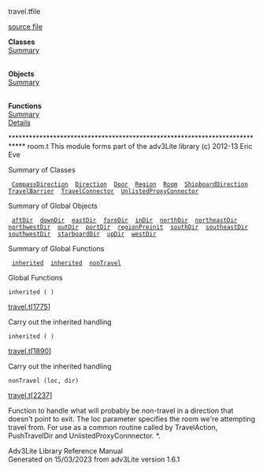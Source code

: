 <span class="title">travel.t</span><span class="type">file</span>

[source file](../source/travel.t.html)

**Classes**  
[Summary](#_ClassSummary_)  
 

**Objects**  
[Summary](#_ObjectSummary_)  
 

**Functions**  
[Summary](#_FunctionSummary_)  
[Details](#_Functions_)

<div class="fdesc">

\*\*\*\*\*\*\*\*\*\*\*\*\*\*\*\*\*\*\*\*\*\*\*\*\*\*\*\*\*\*\*\*\*\*\*\*\*\*\*\*\*\*\*\*\*\*\*\*\*\*\*\*\*\*\*\*\*\*\*\*\*\*\*\*\*\*\*\*\*\*\*\*\*\*\*\*
room.t This module forms part of the adv3Lite library (c) 2012-13 Eric
Eve

</div>

<span id="_ClassSummary_"></span>

<div class="mjhd">

<span class="hdln">Summary of Classes</span>  

</div>

` `[`CompassDirection`](../object/CompassDirection.html)`  `[`Direction`](../object/Direction.html)`  `[`Door`](../object/Door.html)`  `[`Region`](../object/Region.html)`  `[`Room`](../object/Room.html)`  `[`ShipboardDirection`](../object/ShipboardDirection.html)`  `[`TravelBarrier`](../object/TravelBarrier.html)`  `[`TravelConnector`](../object/TravelConnector.html)`  `[`UnlistedProxyConnector`](../object/UnlistedProxyConnector.html)`  `
<span id="_ObjectSummary_"></span>

<div class="mjhd">

<span class="hdln">Summary of Global Objects</span>  

</div>

` `[`aftDir`](../object/aftDir.html)`  `[`downDir`](../object/downDir.html)`  `[`eastDir`](../object/eastDir.html)`  `[`foreDir`](../object/foreDir.html)`  `[`inDir`](../object/inDir.html)`  `[`northDir`](../object/northDir.html)`  `[`northeastDir`](../object/northeastDir.html)`  `[`northwestDir`](../object/northwestDir.html)`  `[`outDir`](../object/outDir.html)`  `[`portDir`](../object/portDir.html)`  `[`regionPreinit`](../object/regionPreinit.html)`  `[`southDir`](../object/southDir.html)`  `[`southeastDir`](../object/southeastDir.html)`  `[`southwestDir`](../object/southwestDir.html)`  `[`starboardDir`](../object/starboardDir.html)`  `[`upDir`](../object/upDir.html)`  `[`westDir`](../object/westDir.html)`  `
<span id="FunctionSummary_"></span>

<div class="mjhd">

<span class="hdln">Summary of Global Functions</span>  

</div>

` `[`inherited`](#inherited)`  `[`inherited`](#inherited)`  `[`nonTravel`](#nonTravel)`  `

<span id="_Functions_"></span>

<div class="mjhd">

<span class="hdln">Global Functions</span>  

</div>

<span id="inherited"></span>

`inherited ( )`

[travel.t](../file/travel.t.html)\[[1775](../source/travel.t.html#1775)\]

<div class="desc">

Carry out the inherited handling

</div>

<span id="inherited"></span>

`inherited ( )`

[travel.t](../file/travel.t.html)\[[1890](../source/travel.t.html#1890)\]

<div class="desc">

Carry out the inherited handling

</div>

<span id="nonTravel"></span>

`nonTravel (loc, dir)`

[travel.t](../file/travel.t.html)\[[2237](../source/travel.t.html#2237)\]

<div class="desc">

Function to handle what will probably be non-travel in a direction that
doesn't point to exit. The loc parameter specifies the room we're
attempting travel from. For use as a common routine called by
TravelAction, PushTravelDir and UnlistedProxyConnnector. \*.

</div>

<div class="ftr">

Adv3Lite Library Reference Manual  
Generated on 15/03/2023 from adv3Lite version 1.6.1

</div>
